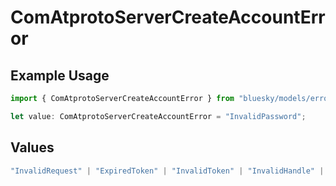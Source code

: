 # ComAtprotoServerCreateAccountError

## Example Usage

```typescript
import { ComAtprotoServerCreateAccountError } from "bluesky/models/errors";

let value: ComAtprotoServerCreateAccountError = "InvalidPassword";
```

## Values

```typescript
"InvalidRequest" | "ExpiredToken" | "InvalidToken" | "InvalidHandle" | "InvalidPassword" | "InvalidInviteCode" | "HandleNotAvailable" | "UnsupportedDomain" | "UnresolvableDid" | "IncompatibleDidDoc"
```